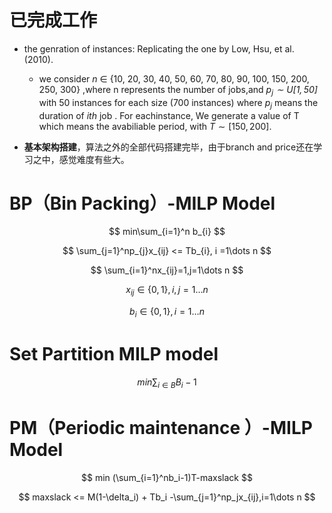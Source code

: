# 已完成工作

- the genration of instances: Replicating the one by Low, Hsu, et al. (2010).
  - we consider *n* ∈ {10, 20, 30, 40, 50, 60, 70, 80, 90, 100, 150, 200, 250, 300} ,where n represents the number of jobs,and *$p_{j}\sim U[1,50]$*  with 50 instances for each size (700 instances) where $p_j$ means the duration of $ith$ job . For eachinstance, We generate a value of T which means the avabiliable period, with $T \sim [150, 200]$.

- **基本架构搭建**，算法之外的全部代码搭建完毕，由于branch and price还在学习之中，感觉难度有些大。

# BP（Bin Packing）-MILP Model
$$
min\sum_{i=1}^n b_{i}
$$

$$
\sum_{j=1}^np_{j}x_{ij} <= Tb_{i}, i =1\dots n
$$

$$
\sum_{i=1}^nx_{ij}=1,j=1\dots n
$$

$$
x_{ij}\in\{0,1\},i,j=1\dots n
$$

$$
b_i\in\{0,1\},i=1\dots n
$$



# Set Partition MILP model

$$
min \sum_{i\in B}B_{i}-1
$$

# PM（Periodic maintenance ）-MILP Model

$$
min (\sum_{i=1}^nb_i-1)T-maxslack
$$

$$
maxslack <= M(1-\delta_i) + Tb_i -\sum_{j=1}^np_jx_{ij},i=1\dots n
$$

